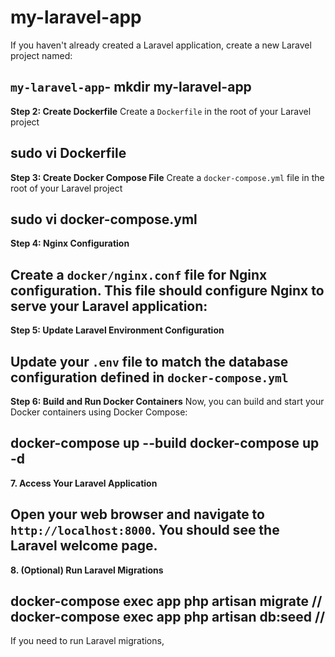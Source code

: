 # my-laravel-app
If you haven't already created a Laravel application, create a new Laravel project named:

`my-laravel-app`- mkdir my-laravel-app
--------------------------------------------------
**Step 2: Create Dockerfile**
Create a `Dockerfile` in the root of your Laravel project

sudo vi Dockerfile
--------------------------------------------------
**Step 3: Create Docker Compose File**
Create a `docker-compose.yml` file in the root of your Laravel project 

sudo vi docker-compose.yml
---------------------------------------------------
**Step 4: Nginx Configuration**

Create a `docker/nginx.conf` file for Nginx configuration. This file should configure Nginx to serve your Laravel application:
---------------------------------------------------
**Step 5: Update Laravel Environment Configuration**

Update your `.env` file to match the database configuration defined in `docker-compose.yml`
----------------------------------------------------
**Step 6: Build and Run Docker Containers**
Now, you can build and start your Docker containers using Docker Compose:


docker-compose up --build
docker-compose up -d
----------------------------------------------------
**7. Access Your Laravel Application**

Open your web browser and navigate to `http://localhost:8000`. You should see the Laravel welcome page.
----------------------------------------------------
**8. (Optional) Run Laravel Migrations**

docker-compose exec app php artisan migrate //
docker-compose exec app php artisan db:seed //
-----------------------------------------------------

If you need to run Laravel migrations,
